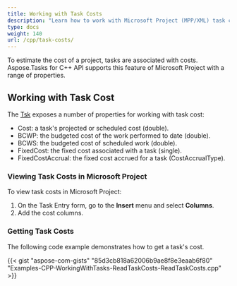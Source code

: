 ```yaml
---
title: Working with Task Costs
description: "Learn how to work with Microsoft Project (MPP/XML) task costs using Aspose.Tasks for C++."
type: docs
weight: 140
url: /cpp/task-costs/
---
```


To estimate the cost of a project, tasks are associated with costs. Aspose.Tasks for C++ API supports this feature of Microsoft Project with a range of properties.

## **Working with Task Cost**
The [Tsk](https://reference.aspose.com/tasks/cpp/class/aspose.tasks.tsk) exposes a number of properties for working with task cost:

- Cost: a task's projected or scheduled cost (double).
- BCWP: the budgeted cost of the work performed to date (double).
- BCWS: the budgeted cost of scheduled work (double).
- FixedCost: the fixed cost associated with a task (single).
- FixedCostAccrual: the fixed cost accrued for a task (CostAccrualType).

### **Viewing Task Costs in Microsoft Project**
To view task costs in Microsoft Project:

1. On the Task Entry form, go to the **Insert** menu and select **Columns**.
2. Add the cost columns.

### **Getting Task Costs**
The following code example demonstrates how to get a task's cost.

{{< gist "aspose-com-gists" "85d3cb818a62006b9ae8f8e3eaab6f80" "Examples-CPP-WorkingWithTasks-ReadTaskCosts-ReadTaskCosts.cpp" >}}
